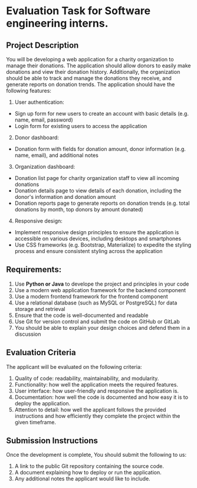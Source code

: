 # Evaluation Task for Software engineering interns.

## Project Description

You will be developing a web application for a charity organization to manage their donations. The application should allow donors to easily make donations and view their donation history. Additionally, the organization should be able to track and manage the donations they receive, and generate reports on donation trends. The application should have the following features:

1. User authentication:
- Sign up form for new users to create an account with basic details (e.g. name, email, password)
- Login form for existing users to access the application

2. Donor dashboard:
- Donation form with fields for donation amount, donor information (e.g. name, email), and additional notes

3. Organization dashboard:
- Donation list page for charity organization staff to view all incoming donations
- Donation details page to view details of each donation, including the donor's information and donation amount
- Donation reports page to generate reports on donation trends (e.g. total donations by month, top donors by amount donated)

4. Responsive design:
- Implement responsive design principles to ensure the application is accessible on various devices, including desktops and smartphones
- Use CSS frameworks (e.g. Bootstrap, Materialize) to expedite the styling process and ensure consistent styling across the application


## Requirements:
1. Use **Python or Java** to develope the project and principles in your code
2. Use a modern web application framework for the backend component
3. Use a modern frontend framework for the frontend component
4. Use a relational database (such as MySQL or PostgreSQL) for data storage and retrieval
5. Ensure that the code is well-documented and readable
6. Use Git for version control and submit the code on GitHub or GitLab
7. You should be able to explain your design choices and defend them in a discussion

## Evaluation Criteria

The applicant will be evaluated on the following criteria:

1. Quality of code: readability, maintainability, and modularity.
2. Functionality: how well the application meets the required features.
3. User interface: how user-friendly and responsive the application is.
4. Documentation: how well the code is documented and how easy it is to deploy the application.
5. Attention to detail: how well the applicant follows the provided instructions and how efficiently they complete the project within the given timeframe.

## Submission Instructions

Once the development is complete, You should submit the following to us:

1. A link to the public Git repository containing the source code.
2. A document explaining how to deploy or run the application.
3. Any additional notes the applicant would like to include.
